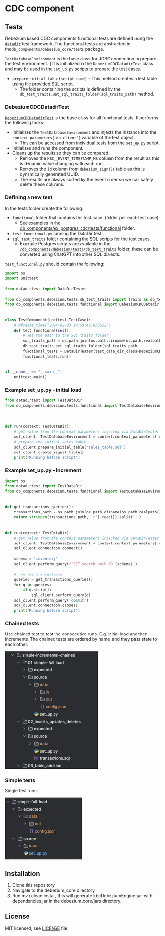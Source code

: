 # CDC component



## Tests

Debezium based CDC components functional tests are defined using the [`datadir`](https://bitbucket.org/kds_consulting_team/datadirtest/src/master/) test framework. 
The functional tests are abstracted in the`db_components/debezium_core/tests` package. 

`TestDatabaseEnvironment` is the base class for JDBC connection to prepare the test environment. ]
It is initialized in the `DebeziumCDCDatadirTest` class and may be used in the `set_up.py` scripts to prepare the test cases.

- `prepare_initial_table(script_name)` - This method creates a test table using the provided SQL script.
  - The folder containing the scripts is defined by the `db_test_traits.set_sql_traits_folder(sql_traits_path)` method.

### DebeziumCDCDatadirTest 

[`DebeziumCDCDatadirTest`](./db_components/debezium/tests/functional.py) is the base class for all functional tests. It performs the following tasks:
- Initializes the `TestDatabaseEnvironment` and injects the instance into the `context_parameters['db_client']` variable of the test object.
  - This can be accessed from individual tests from the `set_up.py` script.
- Initializes and runs the component.
- Cleans up the results so they can be compared.
  - Removes the `KBC__EVENT_TIMESTAMP_MS` column from the result as this is dynamic value changing with each run.
  - Removes the `id` column from `debezium_signals` table as this is dynamically generated UUID.
  - The results are always sorted by the event order so we can safely delete these columns.

### Defining a new test

In the tests folder create the following:
- `functional` folder that contains the test case. (folder per each test case)
  - See examples in the [db_components/ex_postgres_cdc/tests/functional](./db_components/ex_postgres_cdc/tests/functional) folder.
- `test_functional.py` running the DataDir test
- `sql_test_traits` folder containing the SQL scripts for the test cases.
  - Example Postgres scripts are available in the [`/db_components/debezium/tests/db_test_traits`](./db_components/debezium/tests/db_test_traits) folder, these can be converted using ChatGPT into other SQL dialects.


`test_functional.py` should contain the following:

```python
import os
import unittest

from datadirtest import DataDirTester

from db_components.debezium.tests.db_test_traits import traits as db_test_traits
from db_components.debezium.tests.functional import DebeziumCDCDatadirTest


class TestComponent(unittest.TestCase):
    # @freeze_time("2024-02-03 14:50:42.833622")
    def test_functional(self):
        # Set the path to the SQL traits folder
        sql_traits_path = os.path.join(os.path.dirname(os.path.realpath(__file__)), 'sql_test_traits')
        db_test_traits.set_sql_traits_folder(sql_traits_path)
        functional_tests = DataDirTester(test_data_dir_class=DebeziumCDCDatadirTest)
        functional_tests.run()


if __name__ == "__main__":
    unittest.main()

```

### Example set_up.py - initial load

```python
from datadirtest import TestDataDir
from db_components.debezium.tests.functional import TestDatabaseEnvironment



def run(context: TestDataDir):
    # get value from the context parameters injected via DataDirTester constructor
    sql_client: TestDatabaseEnvironment = context.context_parameters['db_client']
    # prepare the initial sales table
    sql_client.prepare_initial_table('sales_table.sql')
    sql_client.create_signal_table()
    print("Running before script")

```

### Example set_up.py - increment

```python
import os
from datadirtest import TestDataDir
from db_components.debezium.tests.functional import TestDatabaseEnvironment


def get_transactions_queries():
    transactions_path = os.path.join(os.path.dirname(os.path.realpath(__file__)), 'transactions.sql')
    return str(open(transactions_path, 'r').read()).split(';')


def run(context: TestDataDir):
    # get value from the context parameters injected via DataDirTester constructor
    sql_client: TestDatabaseEnvironment = context.context_parameters['db_client']
    sql_client.connection.connect()

    schema = 'inventory'
    sql_client.perform_query(f'SET search_path TO {schema}')
    
    # run the transactions
    queries = get_transactions_queries()
    for q in queries:
        if q.strip():
            sql_client.perform_query(q)
    sql_client.perform_query('commit')
    sql_client.connection.close()
    print("Running before script")
```

### Chained tests

Use chained test to test the consecutive runs. E.g. initial load and then increments. The chained tests are ordered by name, and they pass state to each other.

![img.png](chained_test.png)

### Simple tests

Single test runs:

![img.png](simple_test.png)



## Installation

1. Clone this repository
2. Navigate to the debezium_core directory
3. Run mvn clean install, this will generate kbcDebeziumEngine-jar-with-dependencies.jar in the debezium_core/jars directory.

## License

MIT licensed, see [LICENSE](./LICENSE) file.
